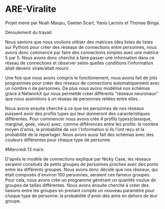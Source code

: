 # ARE-Viralite
Projet mené par Noah Maupu, Gaetan Scart, Yanis Lacroix et Thomas Binga.

Déroulement du travail:

Nous savions que nous voulions utiliser des matrices (des listes de listes sur Python) pour créer des réseaux de connections entre personnes, nous avons donc commencé par faire des connections simples avec une matrice 5 par 5. Nous avons donc cherché à faire passer une information dans ce réseau de connections et observer selon quelles conditions l'information allait devenir virale/allait mourir. 
    
Une fois que nous avons compris le fonctionement, nous avons fait de jolis programmes pour créer des réseaux de connections automatiquement avec un nombre n de personnes. De plus nous avons modélisé nos schémas gràce à NetworkX qui nous permetde créer différents "réseaux neuronaux" que nous assimilons à un réseau de personnes reliées entre elles .
    
Nous avons ensuite cherché à ce que les personnes de nos réseaux puissent avoir des profils types qui leur donneront des caractéristiques différentes. Pour commencer nous avons crée 4 profils types(classique, marginal, geek, vieux) avec, comme différences entre les profils: le nombre moyen d'amis, la probabilité de voir l'information si ils l'ont reçu et la probabilité de la repartager. Nous avons aussi fait des schémas avec des couleurs différentes pour chaque type de personne.
    
#Mercredi 13 mars:
    
D'après le modèle de connections expliqué par Nicky Case, les réseaux seraient consitués de petits groupes de personnes proches avec des ponts entre les différents groupes. Nous avons donc décidé que nos réseaux, qui était composés d'environ 100 personnes, seraient ces fameux groupes. Pour cela, nous avons crée un programme générant un quantité voulue de groupes de tailles différentes. Nous avons ensuite cherché à créer des liaisons entre les groupes en prenant compte un nouveau paramètre pour chaque type de personne: la probabilité d'avoir des amis en dehors de leur groupe.
